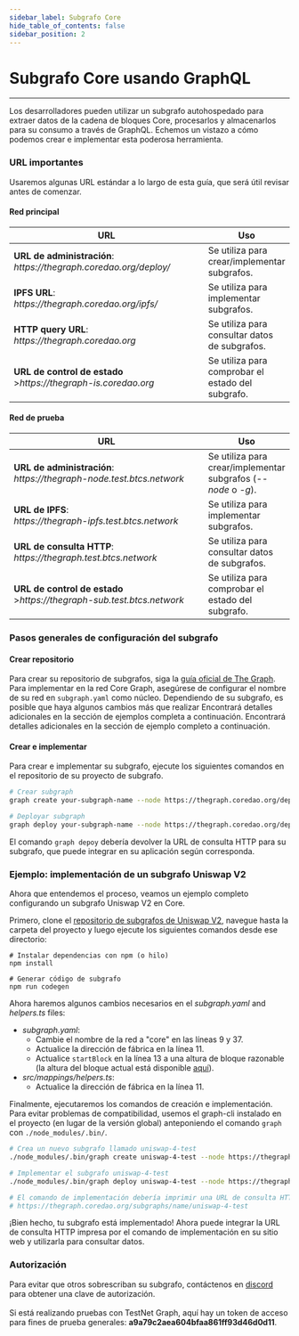 ```yaml
---
sidebar_label: Subgrafo Core
hide_table_of_contents: false
sidebar_position: 2
---
```


# Subgrafo Core usando GraphQL

---

Los desarrolladores pueden utilizar un subgrafo autohospedado para extraer datos de la cadena de bloques Core, procesarlos y almacenarlos para su consumo a través de GraphQL. Echemos un vistazo a cómo podemos crear e implementar esta poderosa herramienta.

### URL importantes

Usaremos algunas URL estándar a lo largo de esta guía, que será útil revisar antes de comenzar.

#### Red principal

<table><thead><tr><th width="342">URL</th><th>Uso</th></tr></thead><tbody><tr><td><strong>URL de administración</strong>: <em>https://thegraph.coredao.org/deploy/</em></td><td>Se utiliza para crear/implementar subgrafos.</td></tr><tr><td><strong>IPFS URL</strong>: <em>https://thegraph.coredao.org/ipfs/</em></td><td>Se utiliza para implementar subgrafos.</td></tr><tr><td><strong>HTTP query URL</strong>: <em>https://thegraph.coredao.org</em></td><td>Se utiliza para consultar datos de subgrafos.</td></tr><tr><td><strong>URL de control de estado</strong><br/>><em>https://thegraph-is.coredao.org</em></td><td>Se utiliza para comprobar el estado del subgrafo.</td></tr></tbody></table>

#### Red de prueba

<table><thead><tr><th width="345">URL</th><th>Uso</th></tr></thead><tbody><tr><td><strong>URL de administración</strong>: <br/><em>https://thegraph-node.test.btcs.network</em></td><td>Se utiliza para crear/implementar subgrafos (<em>--node</em> o <em>-g</em>).</td></tr><tr><td><strong>URL de IPFS</strong>: <br/><em>https://thegraph-ipfs.test.btcs.network</em></td><td>Se utiliza para implementar subgrafos.</td></tr><tr><td><strong>URL de consulta HTTP</strong>: <br/><em>https://thegraph.test.btcs.network</em></td><td>Se utiliza para consultar datos de subgrafos.</td></tr><tr><td><strong>URL de control de estado</strong><br/>><em>https://thegraph-sub.test.btcs.network</em></td><td>Se utiliza para comprobar el estado del subgrafo.</td></tr></tbody></table>

### Pasos generales de configuración del subgrafo

#### Crear repositorio

Para crear su repositorio de subgrafos, siga la [guía oficial de The Graph](https://thegraph.com/docs/en/developing/creating-a-subgraph/). Para implementar en la red Core Graph, asegúrese de configurar el nombre de su red en `subgraph.yaml` como núcleo. Dependiendo de su subgrafo, es posible que haya algunos cambios más que realizar Encontrará detalles adicionales en la sección de ejemplos completa a continuación. Encontrará detalles adicionales en la sección de ejemplo completo a continuación.

#### Crear e implementar

Para crear e implementar su subgrafo, ejecute los siguientes comandos en el repositorio de su proyecto de subgrafo.

```bash
# Crear subgraph
graph create your-subgraph-name --node https://thegraph.coredao.org/deploy/

# Deployar subgraph
graph deploy your-subgraph-name --node https://thegraph.coredao.org/deploy/ --ipfs https://thegraph.coredao.org/ipfs/
```

El comando `graph depoy` debería devolver la URL de consulta HTTP para su subgrafo, que puede integrar en su aplicación según corresponda.

### Ejemplo: implementación de un subgrafo Uniswap V2

Ahora que entendemos el proceso, veamos un ejemplo completo configurando un subgrafo Uniswap V2 en Core.

Primero, clone el [repositorio de subgrafos de Uniswap V2](https://github.com/Uniswap/v2-subgraph), navegue hasta la carpeta del proyecto y luego ejecute los siguientes comandos desde ese directorio:

```
# Instalar dependencias con npm (o hilo)
npm install

# Generar código de subgrafo
npm run codegen
```

Ahora haremos algunos cambios necesarios en el
_subgraph.yaml_ and _helpers.ts_ files:

- _subgraph.yaml_:
  - Cambie el nombre de la red a "core" en las líneas 9 y 37.
  - Actualice la dirección de fábrica en la línea 11.
  - Actualice `startBlock` en la línea 13 a una altura de bloque razonable (la altura del bloque actual está disponible [aquí](https://scan.coredao.org/)).
- _src/mappings/helpers.ts_:
  - Actualice la dirección de fábrica en la línea 11.

Finalmente, ejecutaremos los comandos de creación e implementación. Para evitar problemas de compatibilidad, usemos el graph-cli instalado en el proyecto (en lugar de la versión global) anteponiendo el comando `graph` con `./node_modules/.bin/`.

```bash
# Crea un nuevo subgrafo llamado uniswap-4-test
./node_modules/.bin/graph create uniswap-4-test --node https://thegraph.coredao.org/deploy/

# Implementar el subgrafo uniswap-4-test
./node_modules/.bin/graph deploy uniswap-4-test --node https://thegraph.coredao.org/deploy/ --ipfs https://thegraph.coredao.org/ipfs/

# El comando de implementación debería imprimir una URL de consulta HTTP similar a:
# https://thegraph.coredao.org/subgraphs/name/uniswap-4-test
```

¡Bien hecho, tu subgrafo está implementado! Ahora puede integrar la URL de consulta HTTP impresa por el comando de implementación en su sitio web y utilizarla para consultar datos.

### Autorización

Para evitar que otros sobrescriban su subgrafo, contáctenos en [discord](https://discord.com/invite/coredaoofficial) para obtener una clave de autorización.\
\
Si está realizando pruebas con TestNet Graph, aquí hay un token de acceso para fines de prueba generales: **a9a79c2aea604bfaa861ff93d46d0d11**.
